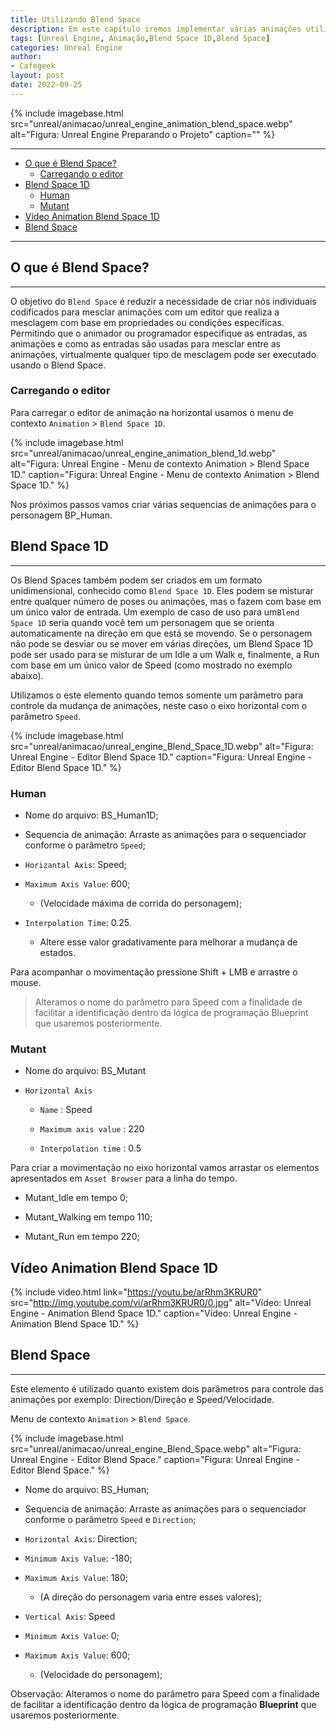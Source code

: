 ```yaml
---
title: Utilizando Blend Space
description: Em este capítulo iremos implementar várias animações utilizando um eixo de movimentação utilizando o elemento e editor Blend space 1D e Blend space.
tags: [Unreal Engine, Animação,Blend Space 1D,Blend Space]
categories: Unreal Engine
author: 
- Cafegeek
layout: post
date: 2022-09-25 
---
```


{% include imagebase.html
    src="unreal/animacao/unreal_engine_animation_blend_space.webp"
    alt="Figura: Unreal Engine Preparando o Projeto"
    caption=""
%}

***

- [O que é Blend Space?](#o-que-é-blend-space)
  - [Carregando o editor](#carregando-o-editor)
- [Blend Space 1D](#blend-space-1d)
  - [Human](#human)
  - [Mutant](#mutant)
- [Vídeo Animation Blend Space 1D](#vídeo-animation-blend-space-1d)
- [Blend Space](#blend-space)

***

## O que é Blend Space?

***

O objetivo do `Blend Space` é reduzir a necessidade de criar nós individuais codificados para mesclar animações com um editor que realiza a mesclagem com base em propriedades ou condições específicas. Permitindo que o animador ou programador especifique as entradas, as animações e como as entradas são usadas para mesclar entre as animações, virtualmente qualquer tipo de mesclagem pode ser executado usando o Blend Space.

### Carregando o editor

Para carregar o editor de animação na horizontal usamos o menu de contexto `Animation` > `Blend Space 1D`.

{% include imagebase.html
    src="unreal/animacao/unreal_engine_animation_blend_1d.webp"
    alt="Figura: Unreal Engine - Menu de contexto Animation > Blend Space 1D."
    caption="Figura: Unreal Engine - Menu de contexto Animation > Blend Space 1D."
%}

Nos próximos passos vamos criar várias sequencias de animações para o personagem BP_Human.

## Blend Space 1D

***

Os Blend Spaces também podem ser criados em um formato unidimensional, conhecido como `Blend Space 1D`. Eles podem se misturar entre qualquer número de poses ou animações, mas o fazem com base em um único valor de entrada. Um exemplo de caso de uso para um`Blend Space 1D` seria quando você tem um personagem que se orienta automaticamente na direção em que está se movendo. Se o personagem não pode se desviar ou se mover em várias direções, um Blend Space 1D pode ser usado para se misturar de um Idle a um Walk e, finalmente, a Run com base em um único valor de Speed (como mostrado no exemplo abaixo).

Utilizamos o este elemento quando temos somente um parâmetro para controle da mudança de animações, neste caso o eixo horizontal com o parâmetro `Speed`.

{% include imagebase.html
    src="unreal/animacao/unreal_engine_Blend_Space_1D.webp"
    alt="Figura: Unreal Engine - Editor Blend Space 1D."
    caption="Figura: Unreal Engine - Editor Blend Space 1D."
%}

### Human

- Nome do arquivo: BS_Human1D;

- Sequencia de animação: Arraste as animações para o sequenciador conforme o parâmetro `Speed`;

- `Horizantal Axis`: Speed;

- `Maximum Axis Value`: 600;

  - (Velocidade máxima de corrida do personagem);

- `Interpolation Time`: 0.25.

  - Altere esse valor gradativamente para melhorar a mudança de estados.

Para acompanhar o movimentação pressione Shift + LMB e arrastre o mouse.

> Alteramos o nome do parâmetro para Speed com a finalidade de facilitar a identificação dentro da lógica de programação Blueprint que usaremos posteriormente.

### Mutant

- Nome do arquivo: BS_Mutant

- `Horizontal Axis`

  - `Name` : Speed

  - `Maximum axis value` : 220

  - `Interpolation time` : 0.5

Para criar a movimentação no eixo horizontal vamos arrastar os elementos apresentados em `Asset Browser` para a linha do tempo.

- Mutant_Idle em tempo 0;  

- Mutant_Walking em tempo 110;  

- Mutant_Run em tempo 220;  

## Vídeo Animation Blend Space 1D

{% include video.html
    link="https://youtu.be/arRhm3KRUR0"
    src="http://img.youtube.com/vi/arRhm3KRUR0/0.jpg"
    alt="Vídeo: Unreal Engine - Animation Blend Space 1D."
    caption="Vídeo: Unreal Engine - Animation Blend Space 1D."
%}

## Blend Space

***

Este elemento é utilizado quanto existem dois parâmetros para controle das animações por exemplo: Direction/Direção e Speed/Velocidade.

Menu de contexto `Animation` > `Blend Space`.

{% include imagebase.html
    src="unreal/animacao/unreal_engine_Blend_Space.webp"
    alt="Figura: Unreal Engine - Editor Blend Space."
    caption="Figura: Unreal Engine - Editor Blend Space."
%}

- Nome do arquivo: BS_Human;

- Sequencia de animação: Arraste as animações para o sequenciador conforme o parâmetro `Speed` e `Direction`;

- `Horizontal Axis`: Direction;

- `Minimum Axis Value`: -180;

- `Maximum Axis Value`: 180;

  - (A direção do personagem varia entre esses valores);

- `Vertical Axis`: Speed

- `Minimum Axis Value`: 0;

- `Maximum Axis Value`: 600;
  - (Velocidade do personagem);

Observação: Alteramos o nome do parâmetro para Speed com a finalidade de facilitar a identificação dentro da lógica de programação **Blueprint** que usaremos posteriormente.
